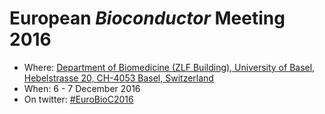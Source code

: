 # European _Bioconductor_ Meeting 2016

- Where: [Department of Biomedicine (ZLF Building), University of Basel, Hebelstrasse 20, CH-4053 Basel, Switzerland](https://www.google.com/maps/d/embed?mid=1-Nr4MXCQ3trulnOYW1IkU-ZlvO0)
- When: 6 - 7 December 2016
- On twitter: [#EuroBioC2016](https://twitter.com/search?q=%23EuroBioc2016)



